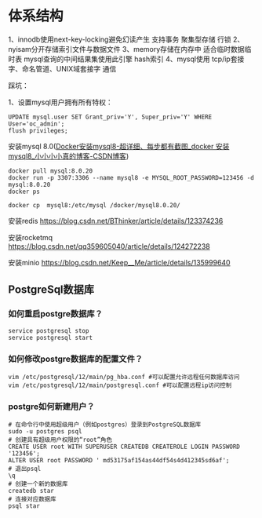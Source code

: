# 体系结构

1、innodb使用next-key-locking避免幻读产生 支持事务 聚集型存储 行锁
2、nyisam分开存储索引文件与数据文件
3、memory存储在内存中 适合临时数据临时表  mysql查询的中间结果集使用此引擎 hash索引
4、mysql使用 tcp/ip套接字、命名管道、UNIX域套接字 通信

踩坑：

1、设置mysql用户拥有所有特权：

```
UPDATE mysql.user SET Grant_priv='Y', Super_priv='Y' WHERE User='oc_admin';
flush privileges;
```

安装mysql 8.0([Docker安装mysql8-超详细、每步都有截图_docker 安装mysql8_小小小小真的博客-CSDN博客](https://blog.csdn.net/a1150499208/article/details/131437199))

```
docker pull mysql:8.0.20
docker run -p 3307:3306 --name mysql8 -e MYSQL_ROOT_PASSWORD=123456 -d mysql:8.0.20
docker ps

docker cp  mysql8:/etc/mysql /docker/mysql8.0.20/
```
安装redis https://blog.csdn.net/BThinker/article/details/123374236

安装rocketmq https://blog.csdn.net/qq359605040/article/details/124272238

安装minio https://blog.csdn.net/Keep__Me/article/details/135999640

## PostgreSql数据库

### 如何重启postgre数据库？

```shell
service postgresql stop
service postgresql start
```

### 如何修改postgre数据库的配置文件？

```shell
vim /etc/postgresql/12/main/pg_hba.conf #可以配置允许远程任何数据库访问
vim /etc/postgresql/12/main/postgresql.conf #可以配置远程ip访问控制
```

### postgre如何新建用户？

```shell
# 在命令行中使用超级用户（例如postgres）登录到PostgreSQL数据库
sudo -u postgres psql
# 创建具有超级用户权限的“root”角色
CREATE USER root WITH SUPERUSER CREATEDB CREATEROLE LOGIN PASSWORD '123456';
ALTER USER root PASSWORD ' md53175af154as44df54s4d412345sd6af';
# 退出psql
\q
# 创建一个新的数据库
createdb star
# 连接对应数据库
psql star
```
